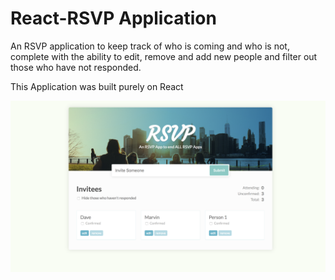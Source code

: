 # React-RSVP Application

An RSVP application to keep track of who is coming and who is not, complete with the ability to edit, remove and add new people and filter out those who have not responded.

This Application was built purely on React 

![This is the Front Page](https://github.com/rickysychan/React-rsvp-App/blob/master/imgs/front.png)
